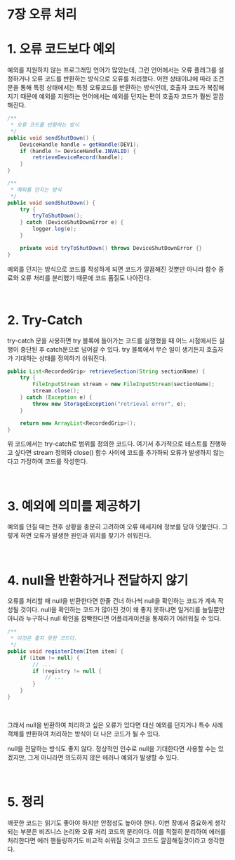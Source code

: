 # 7장 오류 처리

# 1. 오류 코드보다 예외

예외를 지원하지 않는 프로그래밍 언어가 많았는데, 그런 언어에서는 오류 플래그를 설정하거나 오류 코드를 반환하는 방식으로 오류를 처리했다. 어떤 상태이냐에 따라 조건문을 통해 특정 상태에서는 특정 오류코드를 반환하는 방식인데, 호출자 코드가 복잡해지기 때문에 예외를 지원하는 언어에서는 예외를 던지는 편이 호출자 코드가 훨씬 깔끔해진다.

```java
/**
 * 오류 코드를 반환하는 방식
 */
public void sendShutDown() {
	DeviceHandle handle = getHandle(DEV1);
	if (handle != DeviceHandle.INVALID) {
		retrieveDeviceRecord(handle);
	}
}
```

```java
/**
 * 예외를 던지는 방식
 */
public void sendShutDown() {
	try {
		tryToShutDown();
	} catch (DeviceShutDownError e) {
		logger.log(e);
	}

	private void tryToShutDown() throws DeviceShutDownError {}
}
```

예외를 던지는 방식으로 코드를 작성하게 되면 코드가 깔끔해진 것뿐만 아니라 함수 종료와 오류 처리를 분리했기 때문에 코드 품질도 나아진다.

<br />

# 2. Try-Catch

try-catch 문을 사용하면 try 블록에 들어가는 코드를 실행했을 때 어느 시점에서든 실행이 중단된 후 catch문으로 넘어갈 수 있다. try 블록에서 무슨 일이 생기든지 호출자가 기대하는 상태를 정의하기 쉬워진다.

```java
public List<RecordedGrip> retrieveSection(String sectionName) {
	try {
		FileInputStream stream = new FileInputStream(sectionName);
		stream.close();
	} catch (Exception e) {
		throw new StorageException("retrieval error", e);
	}

	return new ArrayList<RecordedGrip>();
}
```

위 코드에서는 try-catch로 범위를 정의한 코드다. 여기서 추가적으로 테스트를 진행하고 싶다면 stream 정의와 close() 함수 사이에 코드를 추가하되 오류가 발생하지 않는다고 가정하여 코드를 작성한다.

<br />

# 3. 예외에 의미를 제공하기

예외를 던질 때는 전후 상황을 충분히 고려하여 오류 메세지에 정보를 담아 덧붙인다. 그렇게 하면 오류가 발생한 원인과 위치를 찾기가 쉬워진다.

<br />

# 4. null을 반환하거나 전달하지 않기

오류를 처리할 때 null을 반환한다면 한줄 건너 하나씩 null을 확인하는 코드가 계속 작성될 것이다. null을 확인하는 코드가 많아진 것이 왜 좋지 못하냐면 일거리를 늘릴뿐만 아니라 누구하나 null 확인을 깜빡한다면 어플리케이션을 통제하기 어려워질 수 있다.

```java
/**
 * 이것은 좋지 못한 코드다.
 */
public void registerItem(Item item) {
	if (item != null) {
		// ...
		if (registry != null {
			// ...
		}
	}
}
```

<br />

그래서 null을 반환하여 처리하고 싶은 오류가 있다면 대신 예외를 던지거나 특수 사례 객체를 반환하여 처리하는 방식이 더 나은 코드가 될 수 있다.

null을 전달하는 방식도 좋지 않다. 정상적인 인수로 null을 기대한다면 사용할 수는 있겠지만, 그게 아니라면 의도하지 않은 에러나 예외가 발생할 수 있다.

<br />

# 5. 정리

깨끗한 코드는 읽기도 좋아야 하지만 안정성도 높아야 한다. 이번 장에서 중요하게 생각되는 부분은 비즈니스 논리와 오류 처리 코드의 분리이다. 이를 적절히 분리하여 에러를 처리한다면 에러 핸들링하기도 비교적 쉬워질 것이고 코드도 깔끔해질것이라고 생각한다.